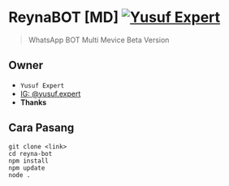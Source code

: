 # ReynaBOT [MD] [![Yusuf Expert](https://www.flaticon.com/svg/vstatic/svg/6422/6422213.svg?token=exp=1659699411~hmac=38b9c96b86fcc5c0378fa9017c049e62)](https://github.com/avianz37/reyna-bot)
> WhatsApp BOT Multi Mevice
> Beta Version

## Owner
- `Yusuf Expert`
- [IG: @yusuf.expert](instagram.com/yusuf.expert)
- **Thanks**

## Cara Pasang
```
git clone <link>
cd reyna-bot
npm install
npm update
node .
```
